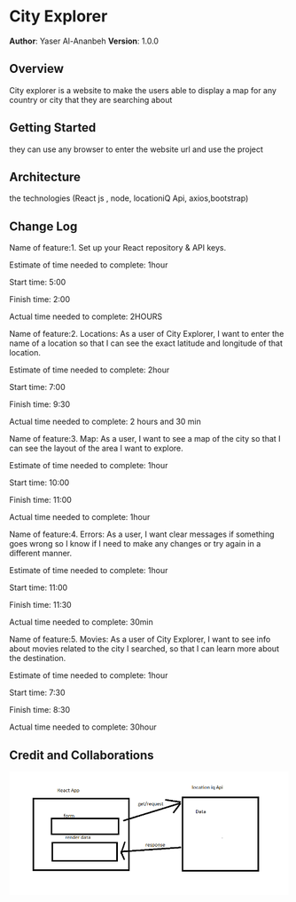 # City Explorer

**Author**: Yaser Al-Ananbeh
**Version**: 1.0.0 

## Overview
<!-- Provide a high level overview of what this application is and why you are building it, beyond the fact that it's an assignment for this class. (i.e. What's your problem domain?) -->
City explorer is a website to make the users able to display a map for any country or city that they are searching about 

## Getting Started
<!-- What are the steps that a user must take in order to build this app on their own machine and get it running? -->
they can use any browser to enter the website url and use the project 

## Architecture
<!-- Provide a detailed description of the application design. What technologies (languages, libraries, etc) you're using, and any other relevant design information. -->
the technologies (React js , node, locationiQ Api, axios,bootstrap)

## Change Log
<!-- Use this area to document the iterative changes made to your application as each feature is successfully implemented. Use time stamps. Here's an example:

01-01-2001 4:59pm - Application now has a fully-functional express server, with a GET route for the location resource. -->

Name of feature:1. Set up your React repository & API keys.

Estimate of time needed to complete: 1hour

Start time: 5:00

Finish time: 2:00

Actual time needed to complete: 2HOURS


Name of feature:2. Locations: As a user of City Explorer, I want to enter the name of a location so that I can see the exact latitude and longitude of that location.

Estimate of time needed to complete: 2hour

Start time: 7:00

Finish time: 9:30

Actual time needed to complete: 2 hours and 30 min

Name of feature:3. Map: As a user, I want to see a map of the city so that I can see the layout of the area I want to explore.

Estimate of time needed to complete: 1hour

Start time: 10:00

Finish time: 11:00

Actual time needed to complete: 1hour

Name of feature:4. Errors: As a user, I want clear messages if something goes wrong so I know if I need to make any changes or try again in a different manner.

Estimate of time needed to complete: 1hour

Start time: 11:00

Finish time: 11:30

Actual time needed to complete: 30min

Name of feature:5. Movies: As a user of City Explorer, I want to see info about movies related to the city I searched, so that I can learn more about the destination.

Estimate of time needed to complete: 1hour

Start time: 7:30

Finish time: 8:30

Actual time needed to complete: 30hour
## Credit and Collaborations
<!-- Give credit (and a link) to other people or resources that helped you build this application. -->

![image](img.png)